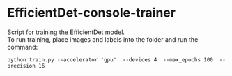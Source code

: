 # EfficientDet-console-trainer

Script for training the EfficientDet model. \
To run training, place images and labels into the <data> folder and run the command:
```
python train.py --accelerator 'gpu'  --devices 4  --max_epochs 100  --precision 16
```

